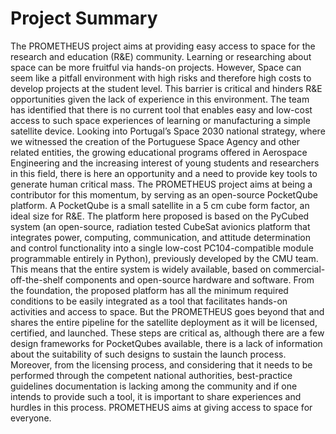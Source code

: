 <h1>Project Summary</h1>
The PROMETHEUS project aims at providing easy access to space for the research and education (R&E) community. Learning or researching about space can be more fruitful via hands-on projects. However, Space can seem like a pitfall environment with high risks and therefore high costs to develop projects at the student level. This barrier is critical and hinders R&E opportunities given the lack of experience in this environment. The team has identified that there is no current tool that enables easy and low-cost access to such space experiences of learning or manufacturing a simple satellite device. Looking into Portugal’s Space 2030 national strategy, where we witnessed the creation of the Portuguese Space Agency and other related entities, the growing educational programs offered in Aerospace Engineering and the increasing interest of young students and researchers in this field, there is here an opportunity and a need to provide key tools to generate human critical mass.
The PROMETHEUS project aims at being a contributor for this momentum, by serving as an open-source PocketQube platform.
A PocketQube is a small satellite in a 5 cm cube form factor, an ideal size for R&E. The platform here proposed is based on the PyCubed system (an open-source, radiation tested CubeSat avionics platform that integrates power, computing, communication, and attitude determination and control functionality into a single low-cost PC104-compatible module programmable entirely in Python), previously developed by the CMU team. This means that the entire system is widely available, based on commercial-off-the-shelf components and open-source hardware and software. From the foundation, the proposed platform has all the minimum required conditions to be easily integrated as a tool that facilitates hands-on activities and access to space.
But the PROMETHEUS goes beyond that and shares the entire pipeline for the satellite deployment as it will be licensed, certified, and launched. These steps are critical as, although there are a few design frameworks for PocketQubes available, there is a lack of information about the suitability of such designs to sustain the launch process. Moreover, from the licensing process, and considering that it needs to be performed through the competent national authorities, best-practice guidelines documentation is lacking among the community and if one intends to provide such a tool, it is important to share experiences and hurdles in this process.
PROMETHEUS aims at giving access to space for everyone.
